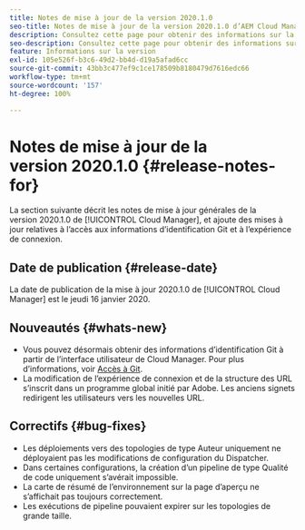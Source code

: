 ```yaml
---
title: Notes de mise à jour de la version 2020.1.0
seo-title: Notes de mise à jour de la version 2020.1.0 d’AEM Cloud Manager
description: Consultez cette page pour obtenir des informations sur la version 2020.1.0 de Cloud Manager
seo-description: Consultez cette page pour obtenir des informations sur la version 2020.1.0 d’AEM Cloud Manager
feature: Informations sur la version
exl-id: 105e526f-b3c6-49d2-bb4d-d19a5afad6cc
source-git-commit: 43bb3c477ef9c1ce178509b8180479d7616edc66
workflow-type: tm+mt
source-wordcount: '157'
ht-degree: 100%

---
```


# Notes de mise à jour de la version 2020.1.0 {#release-notes-for}

La section suivante décrit les notes de mise à jour générales de la version 2020.1.0 de [!UICONTROL Cloud Manager], et ajoute des mises à jour relatives à l’accès aux informations d’identification Git et à l’expérience de connexion.

## Date de publication {#release-date}

La date de publication de la mise à jour 2020.1.0 de [!UICONTROL Cloud Manager] est le jeudi 16 janvier 2020.

## Nouveautés {#whats-new}

* Vous pouvez désormais obtenir des informations d’identification Git à partir de l’interface utilisateur de Cloud Manager. Pour plus d’informations, voir [Accès à Git](/help/using/accessing-git.md).
* La modification de l’expérience de connexion et de la structure des URL s’inscrit dans un programme global initié par Adobe. Les anciens signets redirigent les utilisateurs vers les nouvelles URL.


## Correctifs {#bug-fixes}

* Les déploiements vers des topologies de type Auteur uniquement ne déployaient pas les modifications de configuration du Dispatcher.
* Dans certaines configurations, la création d’un pipeline de type Qualité de code uniquement s’avérait impossible.
* La carte de résumé de l’environnement sur la page d’aperçu ne s’affichait pas toujours correctement.
* Les exécutions de pipeline pouvaient expirer sur les topologies de grande taille.
